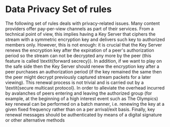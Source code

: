 Data Privacy Set of rules
=========================

The following set of rules deals with privacy-related issues. Many
content providers offer pay-per-view channels as part of their
services. From a technical point of view, this implies having a Key
Server that ciphers the stream with a symmetric encryption key and
delivers such key to authorized members only. However, this is not
enough: it is crucial that the Key Server renews the encryption key
after the expiration of a peer's authorization period so the stream
can not be decrypted any more by the peer (this feature is called
\textit{forward secrecy}). In addition, if we want to play on the safe
side then the Key Server should renew the encryption key after a peer
purchases an authorization period (if the key remained the same then
the peer might decrypt previously captured stream packets for a later
viewing). This renewal process is not trivial and is carried out by a
\textit{secure multicast protocol}. In order to alleviate the overhead
incurred by avalanches of peers entering and leaving the authorized
group (for example, at the beginning of a high interest event such as
The Olympics) key renewal can be performed on a batch manner,
i.e. renewing the key at a given fixed frequency rather than on a per
arrival/exit basis. Finally, key renewal messages should be
authenticated by means of a digital signature or other alternative
methods <cite>[][1]</cite>

[1]:http://www.quotedb.com/quotes/2112
